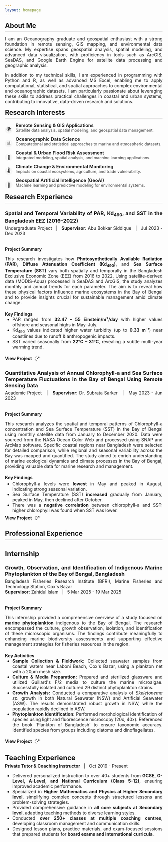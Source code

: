 ```yaml
---
layout: homepage
---
```


<style>
  /* Justify all normal text */
  body {
    text-align: justify;
  }
  
  h2#about-me {
    margin-top: 0 !important;
    padding-top: 0 !important;
  }

  h2 {
    border-bottom: 1.5px solid #d3d3d3; /* light gray line */
    padding-bottom: 0.3em; 
    margin-bottom: .5em; 
    display: block;
    width: 100%;/* ensures line spans full width */
  }
  

  /* Add extra top margin only to h2 except the first one */
  h2:not(:first-of-type) {
    margin-top: 0; /* space before subsequent h2 */
  }
</style>

<h2 id="about-me">About Me</h2>

  <p>
    I am an Oceanography graduate and geospatial enthusiast with a strong foundation in remote sensing, GIS mapping, and environmental data science. My expertise spans geospatial analysis, spatial modeling, and advanced data visualization, with proficiency in tools such as ArcGIS, SeaDAS, and Google Earth Engine for satellite data processing and geographic analysis.
  </p>
  <p>
    In addition to my technical skills, I am experienced in programming with Python and R, as well as advanced MS Excel, enabling me to apply computational, statistical, and spatial approaches to complex environmental and oceanographic datasets. I am particularly passionate about leveraging these skills to address practical challenges in coastal and urban systems, contributing to innovative, data-driven research and solutions.
  </p>


<h2 id="research-interests">Research Interests</h2>

<ul style="list-style:none; padding-left:0;">
  <li style="margin-bottom:10px; display:flex; align-items:flex-start;">
    <span style="width:24px; height:24px; display:flex; align-items:center; justify-content:center; background:#f6f6f6; border-radius:50%; font-size:1em; margin-right:10px; flex-shrink:0; margin-top:10px;">
      🌍
    </span>
    <div>
      <div style="font-size:1.05em; font-weight:600; line-height: 1.1em; margin-bottom: 0;">Remote Sensing & GIS Applications</div>
      <div style="color:#444; font-size:.9em;">Satellite data analysis, spatial modeling, and geospatial data management.</div>
    </div>
  </li>
  <li style="margin-bottom:10px; display:flex; align-items:flex-start;">
    <span style="width:24px; height:24px; display:flex; align-items:center; justify-content:center; background:#f6f6f6; border-radius:50%; font-size:1em; margin-right:10px; flex-shrink:0; margin-top:10px;">
      📊
    </span>
    <div>
      <div style="font-size:1.05em; font-weight:600; line-height: 1.1em; margin-bottom: 0;">Oceanographic Data Science</div>
      <div style="color:#444; font-size:.9em;">Computational and statistical approaches to marine and atmospheric datasets.</div>
    </div>
  </li>
  <li style="margin-bottom:10px; display:flex; align-items:flex-start;">
    <span style="width:24px; height:24px; display:flex; align-items:center; justify-content:center; background:#f6f6f6; border-radius:50%; font-size:1em; margin-right:10px; flex-shrink:0; margin-top:10px;">
      🌊
    </span>
    <div>
      <div style="font-size:1.05em; font-weight:600; line-height: 1.1em; margin-bottom: 0;">Coastal & Urban Flood Risk Assessment</div>
      <div style="color:#444; font-size:.9em;">Integrated modeling, spatial analysis, and machine learning applications.</div>
    </div>
  </li>
  <li style="margin-bottom:10px; display:flex; align-items:flex-start;">
    <span style="width:24px; height:24px; display:flex; align-items:center; justify-content:center; background:#f6f6f6; border-radius:50%; font-size:1em; margin-right:10px; flex-shrink:0; margin-top:10px;">
      🌡️
    </span>
    <div>
      <div style="font-size:1.05em; font-weight:600; line-height: 1.1em; margin-bottom: 0;">Climate Change & Environmental Monitoring</div>
      <div style="color:#444; font-size:.9em;">Impacts on coastal ecosystems, agriculture, and trade vulnerability.</div>
    </div>
  </li>
  <li style="margin-bottom:10px; display:flex; align-items:flex-start;">
    <span style="width:24px; height:24px; display:flex; align-items:center; justify-content:center; background:#f6f6f6; border-radius:50%; font-size:1em; margin-right:10px; flex-shrink:0; margin-top:10px;">
      🤖
    </span>
    <div>
      <div style="font-size:1.05em; font-weight:600; line-height: 1.1em; margin-bottom: 0;">Geospatial Artificial Intelligence (GeoAI)</div>
      <div style="color:#444; font-size:.9em;">Machine learning and predictive modeling for environmental systems.</div>
    </div>
  </li>
</ul>


<h2 id="research-experience">Research Experience</h2>
  <h3 style="margin-bottom: 5px;">Spatial and Temporal Variability of PAR, Kd<sub>490</sub>, and SST in the Bangladesh EEZ (2016–2022)</h3>
  <p style="margin-top: 0;">Undergraduate Project &nbsp; | &nbsp; <b>Supervisor:</b> Abu Bokkar Siddique &nbsp; | &nbsp; Jul 2023 - Dec 2023</p>
  <div style="display:flex; flex-wrap:wrap; gap:1.5em;">
    
  <div style="flex:2; min-width:320px;">
    
  <h4 style="margin-bottom:.2em;">Project Summary</h4>
     
   <p> This research investigates how <strong>Photosynthetically Available Radiation (PAR)</strong>, <strong>Diffuse Attenuation Coefficient (Kd<sub>490</sub>)</strong>, and <strong>Sea Surface Temperature (SST)</strong> vary both spatially and temporally in the Bangladesh Exclusive Economic Zone (EEZ) from 2016 to 2022. Using satellite-derived data (MODIS-Aqua) processed in SeaDAS and ArcGIS, the study analyzes monthly and annual trends for each parameter. The aim is to reveal how these physical factors influence marine ecosystems in the Bay of Bengal and to provide insights crucial for sustainable management amid climate change.</p> 


  <h4 style="margin-bottom: 0;">Key Findings</h4>       
    <ul style="margin-top: 0; margin-bottom:.5em">
            <li>PAR ranged from <b>32.47 – 55 Einstein/m²/day</b> with higher values offshore and seasonal highs in May–July.</li>
            <li>Kd<sub>490</sub> values indicated higher water turbidity (up to <b>0.33 m⁻¹</b>) near coastlines due to runoff &amp; anthropogenic impacts.</li>
            <li>SST varied seasonally from <b>22°C – 31°C</b>, revealing a subtle multi-year warming trend.</li>
    </ul>

  
  <h4 style="margin-bottom: 2em">
    <a href="./projects/undergrad_project.pdf" 
       target="_blank" 
       style="text-decoration: none; color: inherit; display: inline-flex; align-items: center; gap: 6px;">
      View Project
      <svg xmlns="http://www.w3.org/2000/svg" 
           width="16" height="16" fill="currentColor" 
           viewBox="0 0 24 24" style="margin-left: 4px;">
        <path d="M14 3h7v7h-2V6.41l-9.29 9.3-1.42-1.42 9.3-9.29H14V3z"/>
        <path d="M5 5h5V3H3v7h2V5zm0 14v-5H3v7h7v-2H5z"/>
      </svg>
    </a>
  </h4>


  <h3 style="margin-bottom: 5px;"> Quantitative Analysis of Annual Chlorophyll-a and Sea Surface Temperature Fluctuations in the Bay of Bengal Using Remote Sensing Data</h3>
  <p style="margin-top: 0;">Academic Project &nbsp; | &nbsp; <b>Supervisor:</b> Dr. Subrata Sarker &nbsp; | &nbsp; May 2023 - Jun 2023</p>
  <div style="display:flex; flex-wrap:wrap; gap:1.5em;">
    
   <div style="flex:2; min-width:320px;">
    
  <h4 style="margin-bottom:.2em;">Project Summary</h4>
      
  <p> This research analyzes the spatial and temporal patterns of Chlorophyll-a concentration and Sea Surface Temperature (SST) in the Bay of Bengal using monthly satellite data from January to December 2020. Data were sourced from the NASA Ocean Color Web and processed using SNAP and ArcMap software. Specific coastal regions near Bangladesh were selected for detailed comparison, while regional and seasonal variability across the Bay was mapped and quantified. The study aimed to enrich understanding of marine ecological dynamics and climate processes in the Bay of Bengal, providing valuable data for marine research and management.</p>

 
  <h4 style="margin-bottom: 0.2em;">Key Findings</h4>
         <ul style="margin: 0">
            <li>Chlorophyll-a levels were <b>lowest</b> in May and peaked in August, indicating strong seasonal variation.</li>   
            <li>Sea Surface Temperature (SST) <b>increased</b> gradually from January, peaked in May, then declined after October.</li>
            <li>There was a <b>negative correlation</b> between chlorophyll-a and SST: higher chlorophyll was found when SST was lower.</li>
          </ul>

       
<h4 style="margin-top: .5em; margin-bottom: 2em">
  <a href="./projects/4_1_project.pdf" 
     target="_blank" 
     style="text-decoration: none; color: inherit; display: inline-flex; align-items: center; gap: 6px;">
    View Project
    <svg xmlns="http://www.w3.org/2000/svg" 
         width="16" height="16" fill="currentColor" 
         viewBox="0 0 24 24" style="margin-left: 4px;">
      <path d="M14 3h7v7h-2V6.41l-9.29 9.3-1.42-1.42 9.3-9.29H14V3z"/>
      <path d="M5 5h5V3H3v7h2V5zm0 14v-5H3v7h7v-2H5z"/>
    </svg>
  </a>
</h4>


  <h2 id="professional-experience">Professional Experience</h2>

 <h3 style= "font-size:22px; margin-bottom: .5em;">Internship</h3> 
 <h3 style="margin-bottom: 5px;">Growth, Observation, and Identification of Indigenous Marine Phytoplankton of the Bay of Bengal, Bangladesh</h3>
 <p style="margin: 0;">Bangladesh Fisheries Research Institute (BFRI), Marine Fisheries and Technology Station, Cox's Bazar</p>
  <p style="margin-top: 0;"><b>Supervisor:</b> Zahidul Islam &nbsp; | &nbsp; 5 Mar 2025 - 19 Mar 2025</p>
  <div style="display:flex; flex-wrap:wrap; gap:1.5em;">
    
  <div style="flex:2; min-width:320px;">
    
  <h4 style="margin-bottom:.2em;">Project Summary</h4>
     
   <p> This internship provided a comprehensive overview of a study focused on <strong>marine phytoplankton</strong> indigenous to the Bay of Bengal. The research encompassed the culture, growth observation, isolation, and identification of these microscopic organisms. The findings contribute meaningfully to enhancing marine biodiversity assessments and supporting effective management strategies for fisheries resources in the region.</p> 


  <h4 style="margin-bottom: 0;">Key Activities</h4>       
    <ul style="margin-top: 0; margin-bottom:.5em">
            <li><strong>Sample Collection & Fieldwork:</strong> Collected seawater samples from coastal waters near Laboni Beach, Cox's Bazar, using a plankton net with a 20µm mesh size.</li>
            <li><strong>Culture & Media Preparation:</strong> Prepared and sterilized glassware and utilized Guillard's F/2 media to culture the marine microalgae. Successfully isolated and cultured 29 distinct phytoplankton strains.</li>
            <li><strong>Growth Analysis:</strong> Conducted a comparative analysis of <i>Skeletonema sp.</i> growth in both Natural Seawater (NSW) and Artificial Seawater (ASW). The results demonstrated robust growth in NSW, while the population rapidly declined in ASW.</li>
            <li><strong>Phytoplankton Identification:</strong> Performed morphological identification of species using light and fluorescence microscopy (20x, 40x). Referenced the book 'Plankton of Bangladesh' to ensure taxonomic accuracy. Identified species from groups including diatoms and dinoflagellates.</li>
    </ul>

  
  <h4 style="margin-bottom: 2em;">
    <a href="./projects/Internship_project.pdf" 
       target="_blank" 
       style="text-decoration: none; color: inherit; display: inline-flex; align-items: center; gap: 6px;">
      View Project
      <svg xmlns="http://www.w3.org/2000/svg" 
           width="16" height="16" fill="currentColor" 
           viewBox="0 0 24 24" style="margin-left: 4px;">
        <path d="M14 3h7v7h-2V6.41l-9.29 9.3-1.42-1.42 9.3-9.29H14V3z"/>
        <path d="M5 5h5V3H3v7h2V5zm0 14v-5H3v7h7v-2H5z"/>
      </svg>
    </a>
  </h4>


<h3 style= "font-size:22px; margin-bottom: 5px;">Teaching Experience</h3> 
     <p style="margin-top: 0;"><b>Private Tutor & Coaching Instructor</b> &nbsp; | &nbsp; Oct 2019 - Present</p>
  <div style="display:flex; flex-wrap:wrap; gap:1.5em;">

   <ul style="margin-top: 0; margin-bottom:.5em">
    <li>Delivered personalized instruction to over 40+ students from <strong>GCSE, O-Level, A-Level, and National Curriculum (Class 5–12)</strong>, ensuring improved academic performance.</li>
    <li>Specialized in <strong>Higher Mathematics and Physics at Higher Secondary level</strong>, simplifying complex concepts through structured lessons and problem-solving strategies.</li>
    <li>Provided comprehensive guidance in <strong>all core subjects at Secondary level</strong>, adapting teaching methods to diverse learning styles.</li>
    <li>Conducted <strong>over 250+ classes at multiple coaching centres</strong>, developing classroom management and communication skills.</li>
    <li>Designed lesson plans, practice materials, and exam-focused sessions that prepared students for <strong>board exams and international curricula</strong>.</li>
  </ul>